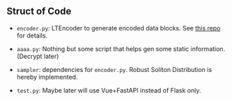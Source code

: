 ## Struct of Code

- `encoder.py`: LTEncoder to generate encoded data blocks. See [this repo](https://github.com/Dafeigy/LTCode-py.git) for details.
- `aaaa.py`: Nothing but some script that helps gen some static information. (Decrypt later)

- `sampler`: dependencies for `encoder.py`. Robust Soliton Distribution is hereby implemented.

- `test.py`: Maybe later will use Vue+FastAPI instead of Flask only.

